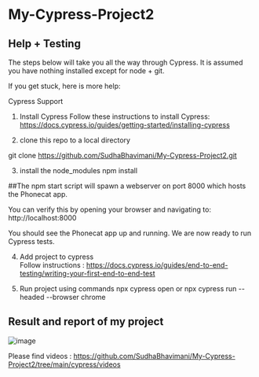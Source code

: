 # My-Cypress-Project2
## Help + Testing ##
The steps below will take you all the way through Cypress. It is assumed you have nothing installed except for node + git.

If you get stuck, here is more help:

Cypress Support
1. Install Cypress
Follow these instructions to install Cypress: https://docs.cypress.io/guides/getting-started/installing-cypress

2. clone this repo to a local directory
 
 git clone https://github.com/SudhaBhavimani/My-Cypress-Project2.git 

 
3. install the node_modules
npm install

##The npm start script will spawn a webserver on port 8000 which hosts the Phonecat app.

You can verify this by opening your browser and navigating to: http://localhost:8000

You should see the Phonecat app up and running. We are now ready to run Cypress tests.

4. Add project to cypress  
Follow instructions : https://docs.cypress.io/guides/end-to-end-testing/writing-your-first-end-to-end-test

5. Run project using commands 
  npx cypress open
     or
  npx cypress run --headed --browser chrome
  
  ## Result and report of my project ##
  ![image](https://user-images.githubusercontent.com/128238415/228128105-dd7cf21b-da03-472f-b568-2f33cc765726.png)
  
  Please find videos : https://github.com/SudhaBhavimani/My-Cypress-Project2/tree/main/cypress/videos
  

